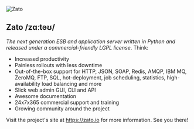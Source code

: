 
![Zato](https://zato.io/img/gh-banner.png)


Zato /zɑːtəʊ/
-------------

_The next generation ESB and application server written in Python and released under a commercial-friendly LGPL license_. Think:

* Increased productivity
* Painless rollouts with less downtime
* Out-of-the-box support for HTTP, JSON, SOAP, Redis, AMQP, IBM MQ,
  ZeroMQ, FTP, SQL, hot-deployment, job scheduling, statistics,
  high-availability load balancing and more
* Slick web admin GUI, CLI and API
* Awesome documentation
* 24x7x365 commercial support and training
* Growing community around the project

Visit the project's site at https://zato.io for more information. See you there!

